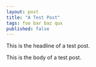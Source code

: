```yaml
---
layout: post
title: "A Test Post"
tags: foo bar baz qux
published: false
---
```


This is the headline of a test post.

<!--more-->

This is the body of a test post.
